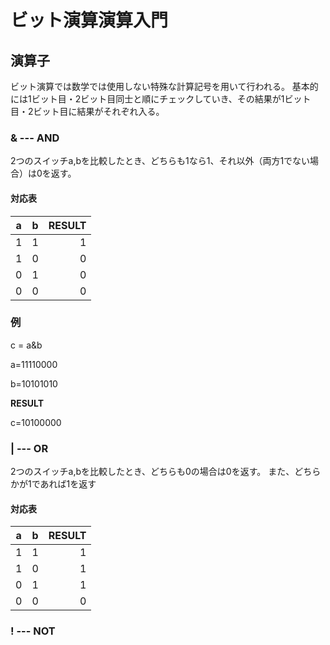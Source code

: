 # ビット演算演算入門

## 演算子
ビット演算では数学では使用しない特殊な計算記号を用いて行われる。
基本的には1ビット目・2ビット目同士と順にチェックしていき、その結果が1ビット目・2ビット目に結果がそれぞれ入る。

### & --- AND
2つのスイッチa,bを比較したとき、どちらも1なら1、それ以外（両方1でない場合）は0を返す。

#### 対応表

| a   |   b   | RESULT |
| --- | :---: | -----: |
| 1   |   1   |      1 |
| 1   |   0   |      0 |
| 0   |   1   |      0 |
| 0   |   0   |      0 |

### 例
c = a&b

a=11110000

b=10101010

**RESULT**

c=10100000

### | --- OR
2つのスイッチa,bを比較したとき、どちらも0の場合は0を返す。
また、どちらかが1であれば1を返す

#### 対応表

| a   |   b   | RESULT |
| --- | :---: | -----: |
| 1   |   1   |      1 |
| 1   |   0   |      1 |
| 0   |   1   |      1 |
| 0   |   0   |      0 |

### ! --- NOT
